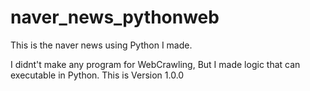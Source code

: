# naver_news_pythonweb
This is the naver news using Python I made.

I didnt't make any program for WebCrawling, But I made logic that can executable in Python.
This is Version 1.0.0
